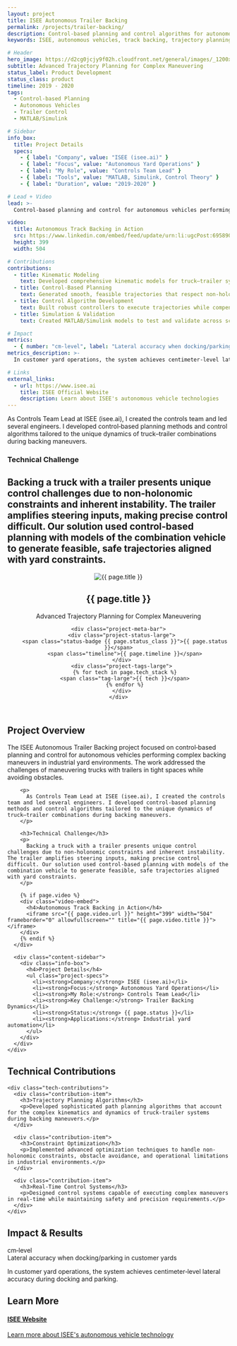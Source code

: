 ```yaml
---
layout: project
title: ISEE Autonomous Trailer Backing
permalink: /projects/trailer-backing/
description: Control-based planning and control algorithms for autonomous trailer backing in complex yard environments, developed while leading the controls team at ISEE.
keywords: ISEE, autonomous vehicles, track backing, trajectory planning, path planning, trailer control, MATLAB Simulink

# Header
hero_image: https://d2cg0jcjy9f02h.cloudfront.net/general/images/_1200x630_crop_center-center_82_none/trucks-portrait-03_2020-12-17-165236.jpg
subtitle: Advanced Trajectory Planning for Complex Maneuvering
status_label: Product Development
status_class: product
timeline: 2019 - 2020
tags:
  - Control-based Planning
  - Autonomous Vehicles
  - Trailer Control
  - MATLAB/Simulink

# Sidebar
info_box:
  title: Project Details
  specs:
    - { label: "Company", value: "ISEE (isee.ai)" }
    - { label: "Focus", value: "Autonomous Yard Operations" }
    - { label: "My Role", value: "Controls Team Lead" }
    - { label: "Tools", value: "MATLAB, Simulink, Control Theory" }
    - { label: "Duration", value: "2019-2020" }

# Lead + Video
lead: >-
  Control‑based planning and control for autonomous vehicles performing complex backing maneuvers in industrial yards. The work addresses maneuvering trucks with trailers in tight spaces while avoiding obstacles.

video:
  title: Autonomous Track Backing in Action
  src: https://www.linkedin.com/embed/feed/update/urn:li:ugcPost:6958900231795077120?compact=1
  height: 399
  width: 504

# Contributions
contributions:
  - title: Kinematic Modeling
    text: Developed comprehensive kinematic models for truck–trailer systems, capturing steering-to-trailer response during backing.
  - title: Control‑Based Planning
    text: Generated smooth, feasible trajectories that respect non‑holonomic constraints and operational limits with obstacle avoidance.
  - title: Control Algorithm Development
    text: Built robust controllers to execute trajectories while compensating for model uncertainties and yard disturbances.
  - title: Simulation & Validation
    text: Created MATLAB/Simulink models to test and validate across scenarios and conditions.

# Impact
metrics:
  - { number: "cm‑level", label: "Lateral accuracy when docking/parking in customer yards" }
metrics_description: >-
  In customer yard operations, the system achieves centimeter‑level lateral accuracy during docking and parking.

# Links
external_links:
  - url: https://www.isee.ai
    title: ISEE Official Website
    description: Learn about ISEE's autonomous vehicle technologies
---
```


As Controls Team Lead at ISEE (isee.ai), I created the controls team and led several engineers. I developed control‑based planning methods and control algorithms tailored to the unique dynamics of truck–trailer combinations during backing maneuvers.

### Technical Challenge

Backing a truck with a trailer presents unique control challenges due to non‑holonomic constraints and inherent instability. The trailer amplifies steering inputs, making precise control difficult. Our solution used control‑based planning with models of the combination vehicle to generate feasible, safe trajectories aligned with yard constraints.
---

<article class="project-detail">
  
  <!-- Project Header -->
  <header class="project-header-detail">
    <div class="project-hero">
      <img src="{{ page.image }}" alt="{{ page.title }}" class="project-hero-image">
      <div class="project-hero-overlay">
        <h1 class="project-title-large">{{ page.title }}</h1>
        <p class="project-subtitle">Advanced Trajectory Planning for Complex Maneuvering</p>
      </div>
    </div>
    
    <div class="project-meta-bar">
      <div class="project-status-large">
        <span class="status-badge {{ page.status_class }}">{{ page.status }}</span>
        <span class="timeline">{{ page.timeline }}</span>
      </div>
      <div class="project-tags-large">
        {% for tech in page.tech_stack %}
        <span class="tag-large">{{ tech }}</span>
        {% endfor %}
      </div>
    </div>
  </header>

  <!-- Project Overview -->
  <section class="project-section">
    <h2>Project Overview</h2>
    <div class="content-grid">
      <div class="content-main">
        <p class="lead-paragraph">
          The ISEE Autonomous Trailer Backing project focused on control‑based planning and control for autonomous vehicles performing complex backing maneuvers in industrial yard environments. The work addressed the challenges of maneuvering trucks with trailers in tight spaces while avoiding obstacles.
        </p>
        
        <p>
          As Controls Team Lead at ISEE (isee.ai), I created the controls team and led several engineers. I developed control‑based planning methods and control algorithms tailored to the unique dynamics of truck–trailer combinations during backing maneuvers.
        </p>
        
        <h3>Technical Challenge</h3>
        <p>
          Backing a truck with a trailer presents unique control challenges due to non‑holonomic constraints and inherent instability. The trailer amplifies steering inputs, making precise control difficult. Our solution used control‑based planning with models of the combination vehicle to generate feasible, safe trajectories aligned with yard constraints.
        </p>
        
        {% if page.video %}
        <div class="video-embed">
          <h4>Autonomous Track Backing in Action</h4>
          <iframe src="{{ page.video.url }}" height="399" width="504" frameborder="0" allowfullscreen="" title="{{ page.video.title }}"></iframe>
        </div>
        {% endif %}
      </div>
      
      <div class="content-sidebar">
        <div class="info-box">
          <h4>Project Details</h4>
          <ul class="project-specs">
            <li><strong>Company:</strong> ISEE (isee.ai)</li>
            <li><strong>Focus:</strong> Autonomous Yard Operations</li>
            <li><strong>My Role:</strong> Controls Team Lead</li>
            <li><strong>Key Challenge:</strong> Trailer Backing Dynamics</li>
            <li><strong>Status:</strong> {{ page.status }}</li>
            <li><strong>Applications:</strong> Industrial yard automation</li>
          </ul>
        </div>
      </div>
    </div>
  </section>

  <!-- Technical Details -->
  <section class="project-section">
    <h2>Technical Contributions</h2>
    
    <div class="tech-contributions">
      <div class="contribution-item">
        <h3>Trajectory Planning Algorithms</h3>
        <p>Developed sophisticated path planning algorithms that account for the complex kinematics and dynamics of truck-trailer systems during backing maneuvers.</p>
      </div>
      
      <div class="contribution-item">
        <h3>Constraint Optimization</h3>
        <p>Implemented advanced optimization techniques to handle non-holonomic constraints, obstacle avoidance, and operational limitations in industrial environments.</p>
      </div>
      
      <div class="contribution-item">
        <h3>Real-Time Control Systems</h3>
        <p>Designed control systems capable of executing complex maneuvers in real-time while maintaining safety and precision requirements.</p>
      </div>
    </div>
  </section>

  <!-- Impact & Results -->
  <section class="project-section">
    <h2>Impact & Results</h2>
    <div class="impact-metrics">
      <div class="metric-card">
        <div class="metric-number">cm‑level</div>
        <div class="metric-label">Lateral accuracy when docking/parking in customer yards</div>
      </div>
    </div>
    <p class="impact-description">
      In customer yard operations, the system achieves centimeter‑level lateral accuracy during docking and parking.
    </p>
  </section>

  <!-- External Links -->
  <section class="project-section">
    <h2>Learn More</h2>
    <div class="external-links">
      <a href="https://www.isee.ai" class="link-card" target="_blank">
        <h4>ISEE Website</h4>
        <p>Learn more about ISEE's autonomous vehicle technology</p>
      </a>
    </div>
  </section>

</article>